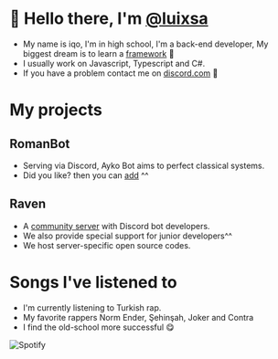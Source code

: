 # 👋 Hello there, I'm [@luixsa](https://github.com/luixsa)
- My name is iqo, I'm in high school, I'm a back-end developer, My biggest dream is to learn a [framework](https://www.codecademy.com/resources/blog/what-is-a-framework/) 🤩
- I usually work on Javascript, Typescript and C#.
- If you have a problem contact me on [discord.com](https://discord.com/users/1015845680067133480) 👀

# My projects
## RomanBot
- Serving via Discord, Ayko Bot aims to perfect classical systems.
- Did you like? then you can [add](https://discord.com/api/oauth2/authorize?client_id=1015702634423910512&permissions=8&scope=bot%20applications.commands) ^^

## Raven
- A [community server](https://discord.gg/mail) with Discord bot developers.
- We also provide special support for junior developers^^
- We host server-specific open source codes.

# Songs I've listened to
- I'm currently listening to Turkish rap.
- My favorite rappers Norm Ender, Şehinşah, Joker and Contra
- I find the old-school more successful 😋

![Spotify](https://spotify-github-profile.vercel.app/api/view?uid=6a8e1uyfu9cxv6wwjn4r2w0h&cover_image=true&theme=default&show_offline=false&background_color=121212&interchange=false)
